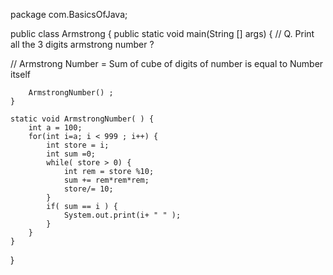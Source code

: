 package com.BasicsOfJava;

public class Armstrong {
    public static void main(String [] args) {
//        Q. Print all the 3 digits armstrong number ?

//        Armstrong Number = Sum of cube of digits of number is equal to Number itself
        
        ArmstrongNumber() ;
    }
    
    static void ArmstrongNumber( ) {
        int a = 100;
        for(int i=a; i < 999 ; i++) {
            int store = i;
            int sum =0;
            while( store > 0) {
                int rem = store %10;
                sum += rem*rem*rem;
                store/= 10;
            }
            if( sum == i ) {
                System.out.print(i+ " " );
            }
        }
    }
}
